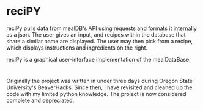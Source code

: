 # reciPY

reciPy pulls data from mealDB's API using requests and formats it internally as a json. The user gives an input, and recipes within the database that share a similar name are displayed. The user may then pick from a recipe, which displays instructions and ingredients on the right.

reciPy is a graphical user-interface implementation of the mealDataBase.

#

#

Originally the project was written in under three days during Oregon State University's BeaverHacks. Since then, I have revisited and cleaned up the code with my limited python knowledge. The project is now considered complete and depreciated.
